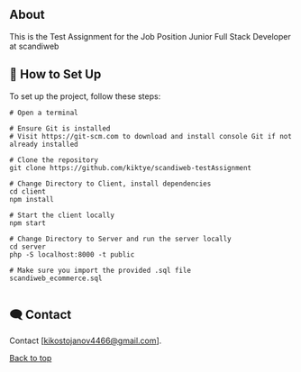 <a name="top"></a>

## About

This is the Test Assignment for the Job Position Junior Full Stack Developer at scandiweb

## 📝 How to Set Up

To set up the project, follow these steps:

```shell
# Open a terminal

# Ensure Git is installed
# Visit https://git-scm.com to download and install console Git if not already installed

# Clone the repository
git clone https://github.com/kiktye/scandiweb-testAssignment

# Change Directory to Client, install dependencies
cd client
npm install

# Start the client locally
npm start

# Change Directory to Server and run the server locally
cd server
php -S localhost:8000 -t public

# Make sure you import the provided .sql file
scandiweb_ecommerce.sql


```

## 🗨️ Contact

Contact [kikostojanov4466@gmail.com].

[Back to top](#top)
